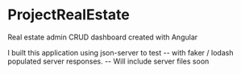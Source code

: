 # ProjectRealEstate
Real estate admin CRUD dashboard created with Angular

I built this application using json-server to test -- with faker / lodash populated server responses. -- Will include server files soon
